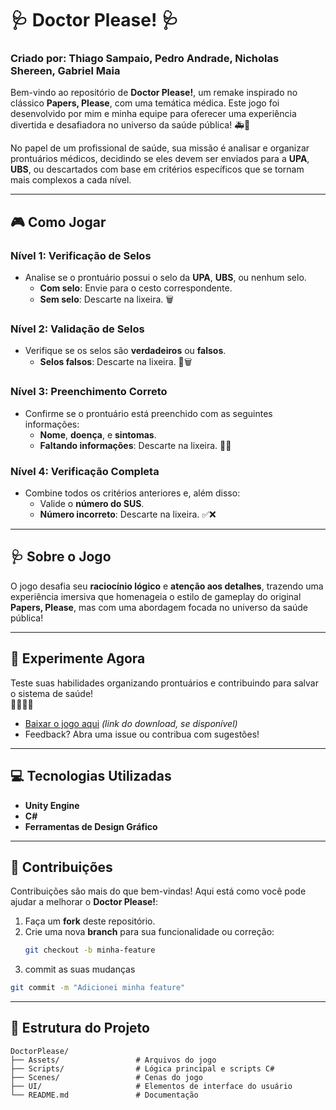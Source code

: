 # 🩺 Doctor Please! 🩺  

### Criado por: Thiago Sampaio, Pedro Andrade, Nicholas Shereen, Gabriel Maia

Bem-vindo ao repositório de **Doctor Please!**, um remake inspirado no clássico **Papers, Please**, com uma temática médica. Este jogo foi desenvolvido por mim e minha equipe para oferecer uma experiência divertida e desafiadora no universo da saúde pública! 🚑🏥  

No papel de um profissional de saúde, sua missão é analisar e organizar prontuários médicos, decidindo se eles devem ser enviados para a **UPA**, **UBS**, ou descartados com base em critérios específicos que se tornam mais complexos a cada nível.

---

## 🎮 Como Jogar  
### **Nível 1: Verificação de Selos**  
- Analise se o prontuário possui o selo da **UPA**, **UBS**, ou nenhum selo.  
  - **Com selo**: Envie para o cesto correspondente.  
  - **Sem selo**: Descarte na lixeira. 🗑️  

### **Nível 2: Validação de Selos**  
- Verifique se os selos são **verdadeiros** ou **falsos**.  
  - **Selos falsos**: Descarte na lixeira. 🚨🗑️  

### **Nível 3: Preenchimento Correto**  
- Confirme se o prontuário está preenchido com as seguintes informações:  
  - **Nome**, **doença**, e **sintomas**.  
  - **Faltando informações**: Descarte na lixeira. 📝❌  

### **Nível 4: Verificação Completa**  
- Combine todos os critérios anteriores e, além disso:  
  - Valide o **número do SUS**.  
  - **Número incorreto**: Descarte na lixeira. ✅❌  

---

## 🩺 Sobre o Jogo  
O jogo desafia seu **raciocínio lógico** e **atenção aos detalhes**, trazendo uma experiência imersiva que homenageia o estilo de gameplay do original **Papers, Please**, mas com uma abordagem focada no universo da saúde pública!  

---

## 📲 Experimente Agora  
Teste suas habilidades organizando prontuários e contribuindo para salvar o sistema de saúde!  
👨‍⚕️👩‍⚕️  
- [Baixar o jogo aqui](#) *(link do download, se disponível)*  
- Feedback? Abra uma issue ou contribua com sugestões!  

---

## 💻 Tecnologias Utilizadas  
- **Unity Engine**  
- **C#**  
- **Ferramentas de Design Gráfico**  

---

## 🤝 Contribuições  
Contribuições são mais do que bem-vindas! Aqui está como você pode ajudar a melhorar o **Doctor Please!**:  

1. Faça um **fork** deste repositório.  
2. Crie uma nova **branch** para sua funcionalidade ou correção:  
   ```bash
   git checkout -b minha-feature
3. commit as suas mudanças
 ```bash
git commit -m "Adicionei minha feature"
 ```
---
## 📂 Estrutura do Projeto  
```plaintext
DoctorPlease/
├── Assets/                 # Arquivos do jogo
├── Scripts/                # Lógica principal e scripts C#
├── Scenes/                 # Cenas do jogo
├── UI/                     # Elementos de interface do usuário
└── README.md               # Documentação
```
